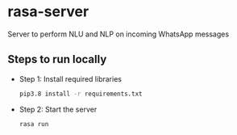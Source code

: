 # rasa-server
Server to perform NLU and NLP on incoming WhatsApp messages

## Steps to run locally

- Step 1: Install required libraries
    ```sh
    pip3.8 install -r requirements.txt
    ```

- Step 2: Start the server
    ```sh
    rasa run
    ```
